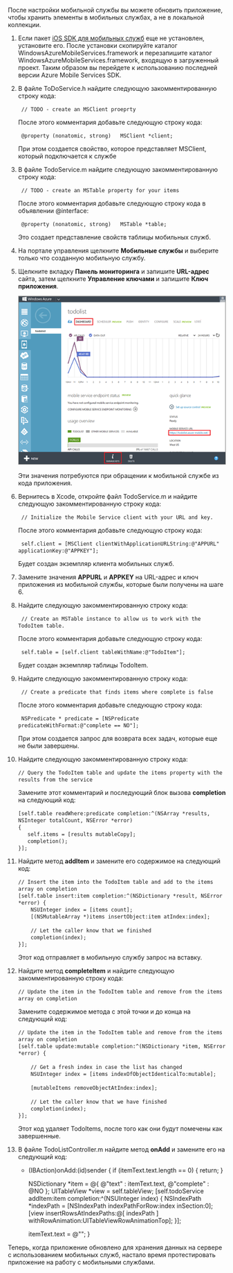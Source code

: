﻿
После настройки мобильной службы вы можете обновить приложение, чтобы хранить элементы в мобильных службах, а не в локальной коллекции.

1. Если пакет [iOS SDK для мобильных служб](https://go.microsoft.com/fwLink/p/?LinkID=266533) еще не установлен, установите его. После установки скопируйте каталог WindowsAzureMobileServices.framework и перезапишите каталог WindowsAzureMobileServices.framework, входящую в загруженный проект. Таким образом вы перейдете к использованию последней версии Azure Mobile Services SDK.

2. В файле ToDoService.h найдите следующую закомментированную строку кода:

        // TODO - create an MSClient proeprty

   	После этого комментария добавьте следующую строку кода:

        @property (nonatomic, strong)   MSClient *client;

   	При этом создается свойство, которое представляет MSClient, который подключается к службе

3. В файле TodoService.m найдите следующую закомментированную строку кода:

        // TODO - create an MSTable property for your items

   	После этого комментария добавьте следующую строку кода в объявлении @interface:

        @property (nonatomic, strong)   MSTable *table;

   	Это создает представление свойств таблицы мобильных служб.

4. На портале управления щелкните **Мобильные службы** и выберите только что созданную мобильную службу.

5. Щелкните вкладку **Панель мониторинга** и запишите **URL-адрес** сайта, затем щелкните **Управление ключами** и запишите **Ключ приложения**.

   	![](./media/mobile-services-ios-enable-mobile-service-access/mobile-dashboard-tab.png)

  	Эти значения потребуются при обращении к мобильной службе из кода приложения.

6. Вернитесь в Xcode, откройте файл TodoService.m и найдите следующую закомментированную строку кода:

        // Initialize the Mobile Service client with your URL and key.

    После этого комментария добавьте следующую строку кода:

        self.client = [MSClient clientWithApplicationURLString:@"APPURL" applicationKey:@"APPKEY"];

    Будет создан экземпляр клиента мобильных служб.

7. Замените значения **APPURL** и **APPKEY** на URL-адрес и ключ приложения из мобильной службы, которые были получены на шаге 6.

8. Найдите следующую закомментированную строку кода:

        // Create an MSTable instance to allow us to work with the TodoItem table.

    После этого комментария добавьте следующую строку кода:

        self.table = [self.client tableWithName:@"TodoItem"];

    Будет создан экземпляр таблицы TodoItem.

9. Найдите следующую закомментированную строку кода:

 	    // Create a predicate that finds items where complete is false

    После этого комментария добавьте следующую строку кода:

        NSPredicate * predicate = [NSPredicate predicateWithFormat:@"complete == NO"];

    При этом создается запрос для возврата всех задач, которые еще не были завершены.

10. Найдите следующую закомментированную строку кода:

        // Query the TodoItem table and update the items property with the results from the service

     Замените этот комментарий и последующий блок вызова **completion** на следующий код:

        [self.table readWhere:predicate completion:^(NSArray *results, NSInteger totalCount, NSError *error)
		{
		   self.items = [results mutableCopy];
           completion();
        }];

11. Найдите метод **addItem** и замените его содержимое на следующий код:

        // Insert the item into the TodoItem table and add to the items array on completion
        [self.table insert:item completion:^(NSDictionary *result, NSError *error) {
            NSUInteger index = [items count];
            [(NSMutableArray *)items insertObject:item atIndex:index];

            // Let the caller know that we finished
            completion(index);
        }];

    Этот код отправляет в мобильную службу запрос на вставку.

12. Найдите метод **completeItem** и найдите следующую закомментированную строку кода:

        // Update the item in the TodoItem table and remove from the items array on completion

    Замените содержимое метода с этой точки и до конца на следующий код:

        // Update the item in the TodoItem table and remove from the items array on completion
        [self.table update:mutable completion:^(NSDictionary *item, NSError *error) {

            // Get a fresh index in case the list has changed
            NSUInteger index = [items indexOfObjectIdenticalTo:mutable];

            [mutableItems removeObjectAtIndex:index];

            // Let the caller know that we have finished
            completion(index);
	    }];

   	Этот код удаляет TodoItems, после того как они будут помечены как завершенные.

13. В файле TodoListController.m найдите метод **onAdd** и замените его на следующий код:

      - (IBAction)onAdd:(id)sender
      {
          if (itemText.text.length  == 0)
          {
              return;
          }

          NSDictionary *item = @{ @"text" : itemText.text, @"complete" : @NO };
          UITableView *view = self.tableView;
          [self.todoService addItem:item completion:^(NSUInteger index)
          {
              NSIndexPath *indexPath = [NSIndexPath indexPathForRow:index inSection:0];
              [view insertRowsAtIndexPaths:@[ indexPath ]
                          withRowAnimation:UITableViewRowAnimationTop];
          }];

          itemText.text = @"";
      }


Теперь, когда приложение обновлено для хранения данных на сервере с использованием мобильных служб, настало время протестировать приложение на работу с мобильными службами.
